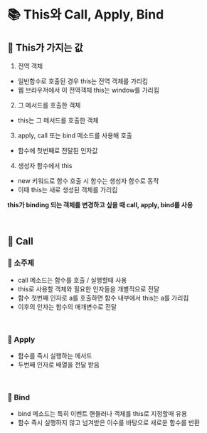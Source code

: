 # 📚 This와 Call, Apply, Bind

## 📖 This가 가지는 값
1. 전역 객체
- 일반함수로 호출된 경우 this는 전역 객체를 가리킴
- 웹 브라우저에서 이 전역객체 this는 window를 가리킴

2. 그 메서드를 호출한 객체
- this는 그 메서드를 호출한 객체

3. apply, call 또는 bind 메소드를 사용해 호출
- 함수에 첫번째로 전달된 인자값

4. 생성자 함수에서 this
- new 키워드로 함수 호출 시 함수는 생성자 함수로 동작
- 이때 this는 새로 생성된 객체를 가리킴

**this가 binding 되는 객체를 변경하고 싶을 때 call, apply, bind를 사용**

</br>

## 📖 Call
### 📍 소주제
- call 메소드는 함수를 호출 / 실행할때 사용
- this로 사용할 객체와 필요한 인자들을 개별적으로 전달
- 함수 첫번째 인자로 a를 호출하면 함수 내부에서 this는 a를 가리킴
- 이후의 인자는 함수의 매개변수로 전달

</br> 

### 📍 Apply
- 함수를 즉시 실행하는 메서드
- 두번째 인자로 배열을 전달 받음


</br> 

### 📍 Bind
- bind 메소드는 특히 이벤트 핸들러나 객체를 this로 지정할때 유용
- 함수 즉시 실행하지 않고 넘겨받은 이수를 바탕으로 새로운 함수를 반환


</br> 

